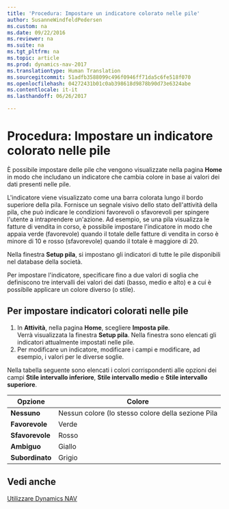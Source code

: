 ```yaml
---
title: 'Procedura: Impostare un indicatore colorato nelle pile'
author: SusanneWindfeldPedersen
ms.custom: na
ms.date: 09/22/2016
ms.reviewer: na
ms.suite: na
ms.tgt_pltfrm: na
ms.topic: article
ms.prod: dynamics-nav-2017
ms.translationtype: Human Translation
ms.sourcegitcommit: 51adfb3588099c496f0946ff71da5c6fe518f070
ms.openlocfilehash: 04272431b01c0ab398618d9878b90d73e6324abe
ms.contentlocale: it-it
ms.lasthandoff: 06/26/2017

---
```

    
# <a name="how-to-set-up-a-colored-indicator-on-cues"></a>Procedura: Impostare un indicatore colorato nelle pile
È possibile impostare delle pile che vengono visualizzate nella pagina **Home** in modo che includano un indicatore che cambia colore in base ai valori dei dati presenti nelle pile. 

L'indicatore viene visualizzato come una barra colorata lungo il bordo superiore della pila. Fornisce un segnale visivo dello stato dell'attività della pila, che può indicare le condizioni favorevoli o sfavorevoli per spingere l'utente a intraprendere un'azione. Ad esempio, se una pila visualizza le fatture di vendita in corso, è possibile impostare l'indicatore in modo che appaia verde (favorevole) quando il totale delle fatture di vendita in corso è minore di 10 e rosso (sfavorevole) quando il totale è maggiore di 20.

Nella finestra **Setup pila**, si impostano gli indicatori di tutte le pile disponibili nel database della società.

Per impostare l'indicatore, specificare fino a due valori di soglia che definiscono tre intervalli dei valori dei dati (basso, medio e alto) e a cui è possibile applicare un colore diverso (o stile).

## <a name="to-set-up-colored-indicators-on-cues"></a>Per impostare indicatori colorati nelle pile
1. In **Attività**, nella pagina **Home**, scegliere **Imposta pile**.  
Verrà visualizzata la finestra **Setup pila**. Nella finestra sono elencati gli indicatori attualmente impostati nelle pile.
2. Per modificare un indicatore, modificare i campi e modificare, ad esempio, i valori per le diverse soglie.  

Nella tabella seguente sono elencati i colori corrispondenti alle opzioni dei campi **Stile intervallo inferiore**, **Stile intervallo medio** e **Stile intervallo superiore**.

|Opzione|Colore|
|------|-----|
|**Nessuno**|Nessun colore (lo stesso colore della sezione Pila|
|**Favorevole**|Verde|
|**Sfavorevole**|Rosso|
|**Ambiguo**|Giallo|
|**Subordinato**|Grigio|

## <a name="see-also"></a>Vedi anche
[Utilizzare Dynamics NAV](ui-work-product.md)


